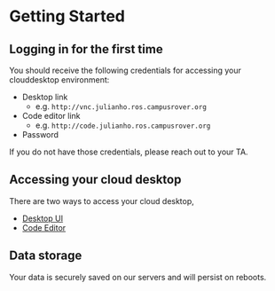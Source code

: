 # Getting Started

## Logging in for the first time

You should receive the following credentials for accessing your clouddesktop environment:

- Desktop link
  - e.g. `http://vnc.julianho.ros.campusrover.org`
- Code editor link
  - e.g. `http://code.julianho.ros.campusrover.org`
- Password

If you do not have those credentials, please reach out to your TA.

## Accessing your cloud desktop

There are two ways to access your cloud desktop,

- [Desktop UI](desktop-ui.md)
- [Code Editor](code-editor.md)

## Data storage

Your data is securely saved on our servers and will persist on reboots.
